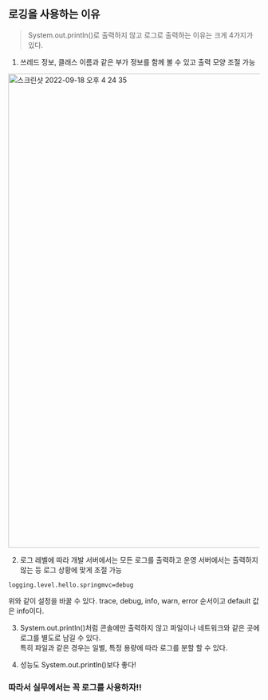 ## 로깅을 사용하는 이유  

> System.out.println()로 출력하지 않고 로그로 출력하는 이유는 크게 4가지가 있다.  

1. 쓰레드 정보, 클래스 이름과 같은 부가 정보를 함께 볼 수 있고 출력 모양 조절 가능

<img width="950" alt="스크린샷 2022-09-18 오후 4 24 35" src="https://user-images.githubusercontent.com/84896838/190890722-e6aed337-df26-44a6-97b6-e45b331c1782.png">

  
2. 로그 레벨에 따라 개발 서버에서는 모든 로그를 출력하고 운영 서버에서는 출력하지 않는 등 로그 상황에 맞게 조절 가능
  
  
```
logging.level.hello.springmvc=debug
``` 
위와 같이 설정을 바꿀 수 있다. trace, debug, info, warn, error 순서이고 default 값은 info이다.
  
  
3. System.out.println()처럼 콘솔에만 출력하지 않고 파일이나 네트워크와 같은 곳에 로그를 별도로 남길 수 있다.  
특히 파일과 같은 경우는 일별, 특정 용량에 따라 로그를 분할 할 수 있다.  
  
4. 성능도 System.out.println()보다 좋다!  

### 따라서 실무에서는 꼭 로그를 사용하자!! 
